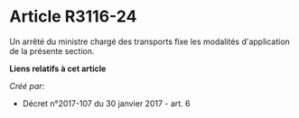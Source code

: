 # Article R3116-24

Un arrêté du ministre chargé des transports fixe les modalités d'application de la présente section.

**Liens relatifs à cet article**

_Créé par_:

  - Décret n°2017-107 du 30 janvier 2017 - art. 6
